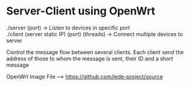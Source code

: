# Server-Client using OpenWrt

./server (port) -> Listen to devices in specific port <br />
./client (server static IP) (port) (threads) -> Connect multiple devices to server <br />

Control the message flow between several clients. Each client send the address of those to whom the message is sent, their ID and a short message

OpenWrt Image File --> https://github.com/lede-project/source 
